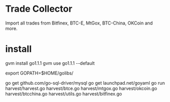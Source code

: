 # Trade Collector
Import all trades from Bitfinex, BTC-E, MtGox, BTC-China, OKCoin and more.

# install
gvm install go1.1.1
gvm use go1.1.1 --default

export GOPATH=$HOME/golibs/

go get github.com/go-sql-driver/mysql
go get launchpad.net/goyaml
go run harvest/harvest.go harvest/btce.go harvest/mtgox.go  harvest/okcoin.go harvest/btcchina.go  harvest/utils.go harvest/bitfinex.go


